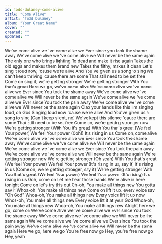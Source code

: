 ```yaml
---
id: todd-dulaney-come-alive
title: "Come Alive"
artist: "Todd Dulaney"
album: "Your Great Name"
cover: ""
created: ""
updated: ""
---
```


We've come alive we 've come alive we
Ever since you took the shame away
We've come alive we 've come alive we
Will never be the same again
The only one who brings lighting
To dead and make it rise again
Takes the old eggs and makes them brand new
Takes the filthy, makes it clean
Let's sing it loud now, 'cause we're alive
And You've given us a song to sing
We can't keep thriving 'cause there are some
That still need to be set free
Come on sing it, we're getting stronger
We're getting stronger
With You that's great
Here we go, we've come alive
We've come alive we 've come alive we
Ever since You took the shame away
We've come alive we 've come alive we
Will never be the same again
We've come alive we 've come alive we
Ever since You took the pain away
We've come alive we 've come alive we
Will never be the same again
Clap your hands like this
I'm singing loud, oh God
Singing loud now 'cause we're alive
And You've given us a song to sing (Can't keep silent, no)
We've kept this silence 'cause there are some
That still need to be set free
Come on, we're getting stronger now
We're getting stronger (With You it's great)
With You that's great (We feel Your power)
We feel Your power (Ooh!)
It's rising in us
Come on, come alive
We've come alive we 've come alive we
Ever since You took the shame away
We've come alive we 've come alive we
Will never be the same again
We've come alive we 've come alive we
Ever since You took the pain away
We've come alive we 've come alive we
Will never be the same again
We're getting stronger now
We're getting stronger (Oh yeah)
With You that's great (We feel Your power)
We feel Your power (It's rising in us, say it)
It's rising in us (Come on, we're getting stronger, say it)
We're getting stronger
With You that's great (We feel Your power)
We feel Your power (It's rising)
It's rising in us
Ooh, come on
Let me hear those hands
We're alive in here tonight
Come on let's try this out
Oh-oh, You make all things new
You gotta say it
Whoa-oh, You make all things new
Come on lift it up, every voice say "Oh God"
Whoa-oh, You make all things new
Every voice lift it up now
Whoa-oh, You make all things new
Every voice lift it at your God
Whoa-oh, You make all things new
Whoa-oh, You make all things new
Alright here we go, come on
We've come alive we 've come alive we
Ever since You took the shame away
We've come alive we 've come alive we
Will never be the same again
We've come alive we 've come alive we
Ever since You took the pain away
We've come alive we 've come alive we
Will never be the same again
Here we go, here we go
You're free now go
Hey, you're free now go
Hey, yeah